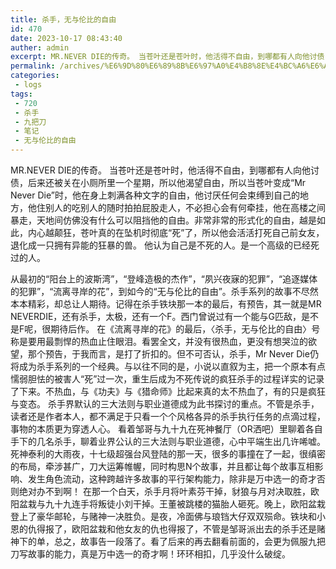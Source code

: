 ```yaml
---
title: 杀手，无与伦比的自由
id: 470
date: 2023-10-17 08:43:40
auther: admin
excerpt: MR.NEVER DIE的传奇。 当苍叶还是苍叶时，他活得不自由，到哪都有人向他讨债，后来还被关在小厕所里一个星期，所以他渴望自由，所以当苍叶变成“Mr Never Die”时，他在身上刺满各种文字的自由，他讨厌任何会束缚到自己的地方，他住别人的吃别人的随时拍拍屁股走人，不必担心会有何牵挂，他在高楼
permalink: /archives/%E6%9D%80%E6%89%8B%E6%97%A0%E4%B8%8E%E4%BC%A6%E6%AF%94%E7%9A%84%E8%87%AA%E7%94%B1
categories:
 - logs
tags: 
 - 720
 - 杀手
 - 九把刀
 - 笔记
 - 无与伦比的自由
---
```




MR.NEVER DIE的传奇。 当苍叶还是苍叶时，他活得不自由，到哪都有人向他讨债，后来还被关在小厕所里一个星期，所以他渴望自由，所以当苍叶变成“Mr Never Die”时，他在身上刺满各种文字的自由，他讨厌任何会束缚到自己的地方，他住别人的吃别人的随时拍拍屁股走人，不必担心会有何牵挂，他在高楼之间暴走，天地间仿佛没有什么可以阻挡他的自由。非常非常的形式化的自由，越是如此，内心越颠狂，苍叶真的在坠机时彻底“死”了，所以他会活活打死自己前女友，退化成一只拥有异能的狂暴的兽。 他认为自己是不死的人。是一个高级的已经死过的人。
<!-- more -->
从最初的“阳台上的波斯湾”，“登峰造极的杰作”，“夙兴夜寐的犯罪”，“追逐媒体的犯罪”，“流离寻岸的花”，到如今的“无与伦比的自由”。杀手系列的故事不尽然本本精彩，却总让人期待。记得在杀手铁块那一本的最后，有预告，其一就是MR NEVERDIE，还有杀手，太极，还有一个F。西门曾说过有一个能与G匹敌，是不是F呢，很期待后作。 在《流离寻岸的花》的最后，〈杀手，无与伦比的自由〉号称是要用最剽悍的热血止住眼泪。看罢全文，并没有很热血，更没有想哭泣的欲望，那个预告，于我而言，是打了折扣的。但不可否认，杀手，Mr Never Die仍将成为杀手系列的一个经典。与以往不同的是，小说以直叙为主，把一个原本有点懦弱胆怯的被害人“死”过一次，重生后成为不死传说的疯狂杀手的过程详实的记录了下来。不热血，与《功夫》与《猎命师》比起来真的太不热血了，有的只是疯狂与变态。 杀手界默认的三大法则与职业道德成为此书探讨的重点。不管是杀手，读者还是作者本人，都不满足于只看一个个风格各异的杀手执行任务的点滴过程，事物的本质更为穿透人心。 看着邹哥与九十九在死神餐厅（OR洒吧）里聊着各自手下的几名杀手，聊着业界公认的三大法则与职业道德，心中平端生出几许唏嘘。 死神泰利的大雨夜，十七级超强台风登陆的那一天，很多的事撞在了一起，很缜密的布局，牵涉甚广，刀大运筹帷幄，同时构思N个故事，并且都让每个故事互相影响、发生角色流动，这种跨越许多故事的平行架构能力，除非是万中选一的奇才否则绝对办不到啊！ 在那一个白天，杀手月将叶素芬干掉，豺狼与月对决取胜，欧阳盆栽与九十九连手将叛徒小刘干掉。王董被跳楼的猫胎人砸死。晚上，欧阳盆栽登上了豪华邮轮，与赌神一决胜负。是夜，冷面佛与琅铛大仔双双殒命。铁块和小恩的仇得报了，欧阳盆栽和他女友的仇也得报了，不管是邹哥派出去的杀手还是赌神下的单，总之，故事告一段落了。看了后来的再去翻看前面的，会更为佩服九把刀写故事的能力，真是万中选一的奇才啊！环环相扣，几乎没什么破绽。